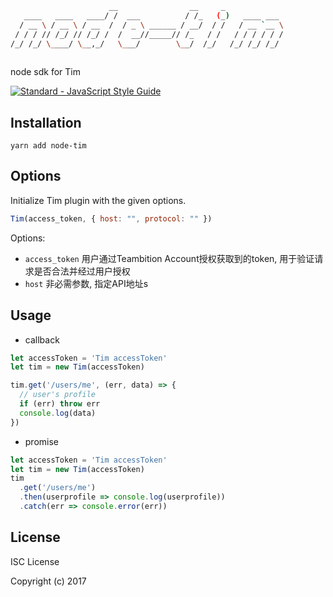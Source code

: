 ```bash
                      __                __     _             
   ____   ____   ____/ /  ___          / /_   (_)   ____ ___ 
  / __ \ / __ \ / __  /  / _ \ ______ / __/  / /   / __ `__ \
 / / / // /_/ // /_/ /  /  __//_____// /_   / /   / / / / / /
/_/ /_/ \____/ \__,_/   \___/        \__/  /_/   /_/ /_/ /_/ 
                                                             

```
node sdk for Tim

[![Standard - JavaScript Style Guide](https://img.shields.io/badge/code%20style-standard-brightgreen.svg)](http://standardjs.com/)

## Installation
```
yarn add node-tim
```

## Options
Initialize Tim plugin with the given options.

```JavaScript
Tim(access_token, { host: "", protocol: "" })
```
Options:

 - `access_token` 用户通过Teambition Account授权获取到的token, 用于验证请求是否合法并经过用户授权
 - `host` 非必需参数, 指定API地址s


## Usage

* callback
```JavaScript
let accessToken = 'Tim accessToken'
let tim = new Tim(accessToken)

tim.get('/users/me', (err, data) => {
  // user's profile
  if (err) throw err
  console.log(data)
})

```

* promise
```JavaScript
let accessToken = 'Tim accessToken'
let tim = new Tim(accessToken)
tim
  .get('/users/me')
  .then(userprofile => console.log(userprofile))
  .catch(err => console.error(err))
```

## License

ISC License

Copyright (c) 2017
